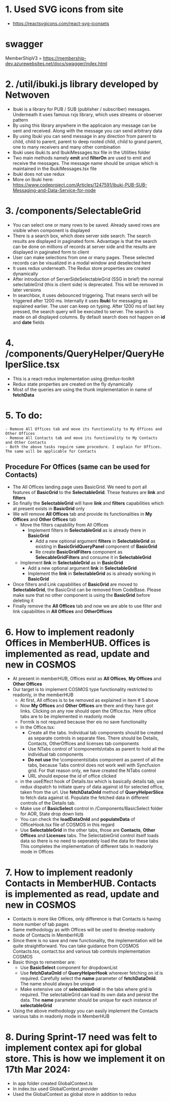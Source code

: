 # 1. Used SVG icons from site

- https://reactsvgicons.com/react-svg-iconsets

# swagger

MemberShipV3 = https://membership-dev.azurewebsites.net/docs/swagger/index.html

# 2. /util/ibuki.js library developed by Netwoven
- Ibuki is a library for PUB / SUB (publisher / subscriber) messages. Underneath it uses famous rxjs library, which uses streams or observer pattern
- By using this library anywhere in the applicaion any message can be sent and received. Along with the message you can send arbitrary data
- By using Ibuki you can send message in any direction from parent to child, child to parent, parent to deep rooted child, child to grand parent, one to many receivers and many other combination
- Ibuki uses ibuki.ts and IbukiMessages.tsx file in the Utilities folder
- Two main methods namely **emit** and **filterOn** are used to emit and receive the messages. The message name should be unique which is maintained in the IbukiMessages.tsx file
- Ibuki does not use redux
- More on Ibuki here: https://www.codeproject.com/Articles/1247591/Ibuki-PUB-SUB-Messaging-and-Data-Service-for-node

# 3. /components/SelectableGrid
- You can select one or many rows to be saved. Already saved rows are visible when component is displayed
- There is a search box, which does server side search. The search results are displayed in paginated form. Advantage is that the search can be done on millions of records at server side and the results are displayed in paginated form to client
- User can make selections from one or many pages. These selected records can be visualized in a modal window and deselected here
- It uses redux underneath. The Redux store properties are created dynamically
- After introduction of ServerSideSelectableGrid (SSG in brief) the normal selectableGrid (this is client side) is deprecated. This will be removed in later versions
- In searchbox, it uses debounced triggering. That means serch will be triggered after 1200 ms. Internally it uses **Ibuki** for messaging as explained earlier. The user can keep on typing. After 1200 ms of last key pressed, the search query will be executed to server. The search is made on all displayed columns. By default search does not happen on **id** and **date** fields

# 4. /components/QueryHelper/QueryHelperSlice.tsx
- This is a react-redux implementation using @redux-toolkit
- Redux state properties are created on the fly dynamically
- Most of the queries are using the thunk implementation in name of **fetchData** 

# 5. To do: 
	- Remove All Offices tab and move its functionality to My Offices and Other Offices
	- Remove All Contacts tab and move its functionality to My Contacts and Other Contacts
	- Both the above tasks require same procedure. I explain for Offices. The same will be applicable for Contacts

## Procedure For Offices (same can be used for Contacts)
- The All Offices landing page uses BasicGrid. We need to port all features of **BasicGrid** to the **SelectableGrid**. These features are **link** and **filters**
- So finally the **SelectableGrid** will have **link** and **filters** capabilities which at present exists in **BasicGrid** only
- We will remove **All Offices** tab and provide its functionalities in **My Offices** and **Other Offices** tab
	- Move the filters capability from All Offices
		- Implement filters in **SelectableGrid** as is already there in **BasicGrid**
			- Add a new optional argument **filters** in **SelectableGrid** as existing in **BasicGridQueryPanel** component of **BasicGrid**
			- Re create **BasicGridFilters** component as **SelecableGridFilters** and consume it in **SelectableGrid**
	- Implement **link** in **SelectableGrid** as in **BasicGrid**
		- Add a new optional argument **link** in **SelectableGrid**
		- Implement the **link** in **SelectableGrid** as is already working in **BasicGrid**
- Once filters and Link capabilities of **BasicGrid** are moved to **SelectableGrid**, the BasicGrid can be removed from CodeBase. Please make sure that no other component is using the **BasicGrid** before deleting it
- Finally remove the **All Offices** tab and now we are able to use filter and link capabilities in **All Offices** and **OtherOffices**

# 6. How to implement readonly Offices in MemberHUB. Offices is implemented as read, update and new in COSMOS
- At present in memberHUB, Offices exist as **All Offices**, **My Offices** and **Other Offices**
- Our target is to implement COSMOS type functionality restricted to readonly, in the memberHUB
	- At first, All offices is to be removed as explained in item # 5 above
	- Now **My Offices** and **Other Offices** are there and they have got links. Clicking on any row should open the Office.tsx. Here office tabs are to be implemented in readonly mode
	- Formik is not required because ther eis no save functionality
	- In the Office.tsx:
		- Create all the tabs. Individual tab components should be created as separate controls in separate files. There should be Details, Contacts, OtherOffices and licenses tab components
		- Use NTabs control of \components\ntabs as parent to hold all the individual tab components
		- **Do not use** the \components\tabs component as parent of all the tabs, because Tabs control does not work well with Syncfusion grid. For that reason only, we have created the NTabs control
		- URL should expose the id of office clicked
	- in the useEffect hook of Details.tsx which is basically details tab, use redux dispatch to initiate query of data against id for selected office, taken from the url. Use **fetchDataOnId** method of **QueryHelperSlice** to fetch data against id. Populate the fetched data in different controls of the Details tab.
	- Make use of **BasicSelect** control in /Components/BasicSelect folder for AOR, State drop down lists
	- You can check the **loadDataOnId** and **populateData** of OfficeHook.tsx file of COSMOS in this regard
	- Use **SelectableGrid** in the other tabs, those are **Contacts**, **Other Offices** and **Licenses** tabs. The SelectableGrid control itself loads data so there is no need to seperately load the data for these tabs
This completes the implementation of different tabs in readonly mode in Offices

# 7. How to implement readonly Contacts in MemberHUB. Contacts is implemented as read, update and new in COSMOS
- Contacts is more like Offices, only difference is that Contacts is having more number of tab pages
- Same methodology as with Offices will be used to develop readonly mode of Contacts in MemberHUB
- Since there is no save and new functionality, the implementation will be quite straightforward. You can take guidance from COSMOS Contacts.tsx, contact.tsx and various tab controls implementation COSMOS
- Basic things to remember are:
	- Use **BasicSelect** component for dropdownList
	- Use **fetchDataOnId** of **QueryHelperHook** wherever fetching on id is required. Carefully select the **name** parameter of **fetchDataOnId**. The name should always be unique
	- Make extensive use of **selectableGrid** in the tabs where grid is required. The selectableGrid can load its own data and persist the data. The **name** parameter should be unique for each instance of **selectableGrid**
- Using the above methodology you can easily implement the Contacts various tabs in readonly mode in MemberHUB

# 8. During Sprint-17 need was felt to implement contex api for global store. This is how we implement it on 17th Mar 2024:
- In app folder created GlobalContext.ts
- In index.tsx used GlobalContext.provider
- Used the GlobalContext as global store in addition to redux